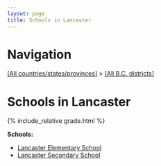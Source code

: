 ```yaml
---
layout: page
title: Schools in Lancaster
---
```

# Navigation

[[All countries/states/provinces]](../..) > [[All B.C. districts]](..)

# Schools in Lancaster

{% include_relative grade.html %}

**Schools:**

- [Lancaster Elementary School](Lancaster_Elementary_School.md)
- [Lancaster Secondary School](Lancaster_Secondary_School.md)
